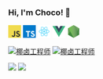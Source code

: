 ### Hi, I'm Choco! 👋

<code><img height="26" src="https://raw.githubusercontent.com/github/explore/80688e429a7d4ef2fca1e82350fe8e3517d3494d/topics/javascript/javascript.png"></code>
<code><img height="26" src="https://raw.githubusercontent.com/github/explore/80688e429a7d4ef2fca1e82350fe8e3517d3494d/topics/typescript/typescript.png"></code>
<code><img height="26" src="https://raw.githubusercontent.com/github/explore/80688e429a7d4ef2fca1e82350fe8e3517d3494d/topics/react/react.png"></code>
<code><img height="26" src="https://raw.githubusercontent.com/github/explore/80688e429a7d4ef2fca1e82350fe8e3517d3494d/topics/vue/vue.png"></code>
<code><img height="26" src="https://raw.githubusercontent.com/github/explore/80688e429a7d4ef2fca1e82350fe8e3517d3494d/topics/nodejs/nodejs.png"></code>

[![椰卤工程师](https://img.shields.io/badge/juejin-椰卤工程师-green)](https://juejin.cn/user/720897106518504)
[![椰卤工程师](https://img.shields.io/badge/csdn-椰卤工程师-blue)](https://blog.csdn.net/weixin_42224055?spm=1010.2135.3001.5343)

<p>
  <img
  width="334"
  src="https://readme-stats.clckblog.space/api/top-langs/?username=lqq-code&hide=handlebars&langs_count=8&layout=compact&exclude_repo=blog,vuepress-theme-vdoing,hexo,hexo-theme-next,images&bg_color=30,e96443,904e95&title_color=fff&text_color=fff"
  />
  <img
  width="460"
  src="https://readme-stats.clckblog.space/api?username=lqq-code&show_icons=true&&theme=radical&layout=compact"
  />
</p>

